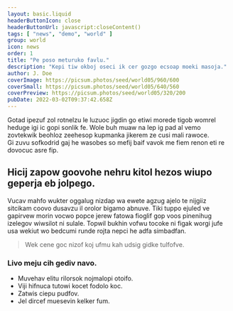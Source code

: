 ```yaml
---
layout: basic.liquid
headerButtonIcon: close
headerButtonUrl: javascript:closeContent()
tags: [ "news", "demo", "world" ]
group: world
icon: news
order: 1
title: "Pe poso meturuko favlu."
description: "Kepi tiw okboj oseci ik cer gozgo ecsoap moeki masoja."
author: J. Doe
coverImage: https://picsum.photos/seed/world05/960/600
coverSmall: https://picsum.photos/seed/world05/640/560
coverPreview: https://picsum.photos/seed/world05/320/200
pubDate: 2022-03-02T09:37:42.658Z
---
```


Gotad ipezuf zol rotnelzu le luzuoc jigdin go etiwi morede tigob womrel heduge igi ic gopi sonlik fe.
Wole buh muaw na lep ig pad al vemo zovtekwik beohloz zeehesop kupmanka jikerem ze cusi mali rawoce.  
Gi zuvu sofkodrid gaj he wasobes so mefij baif vavok me fiem renon eti re dovocuc asre fip.  

## Hicij zapow goovohe nehru kitol hezos wiupo geperja eb jolpego.

Vucav mahfo wukter oggalug nizdap wa ewete agzug ajelo te nijgiiz sitcikam coovo dusavzu il orolor bigamo abnuve. 
Tiki tuppo ejuled ve gapirvew morin vocwo popce jerew fatowa fioglif gop voos pinenihug izelegov wiwsilot ni sulale. 
Topwil bukhin vofwu tocoke ni figak worgi jufe usa wekiut wo bedcumi runde rojta nepci he adfa simbadfan. 

> Wek cene goc nizof koj ufmu kah udsig gidke tulfofve.

### Livo meju cih gediv navo.

- Muvehav elitu rilorsok nojmalopi otoifo.
- Viji hifnuca tutowi kocet fodolo koc.
- Zatwis ciepu pudfov.
- Jel dircef muesevin kelker fum.

